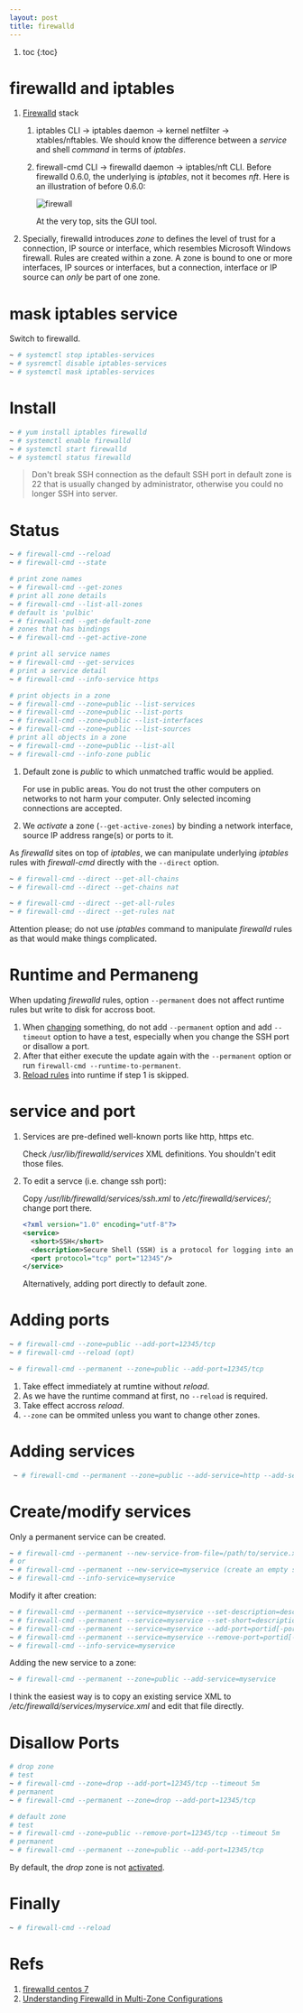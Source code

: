 ```yaml
---
layout: post
title: firewalld
---
```


1. toc
{:toc}

# firewalld and iptables #

1. [Firewalld](https://firewalld.org/) stack

   1. iptables CLI -> iptables daemon -> kernel netfilter -> xtables/nftables. We should know the difference between a *service* and shell *command* in terms of *iptables*.
   2. firewall-cmd CLI -> firewalld daemon -> iptables/nft CLI. Before firewalld 0.6.0, the underlying is *iptables*, not it becomes *nft*. Here is an illustration of before 0.6.0:

      ![firewall](/assets/firewall.png)

      At the very top, sits the GUI tool.
3. Specially, firewalld introduces *zone* to defines the level of trust for a connection, IP source or interface, which resembles Microsoft Windows firewall. Rules are created within a zone. A zone is bound to one or more interfaces, IP sources or interfaces, but a connection, interface or IP source can *only* be part of one zone.

# mask iptables service

Switch to firewalld.

```bash
~ # systemctl stop iptables-services
~ # sysremctl disable iptables-services
~ # systemctl mask iptables-services
```

# Install

```bash
~ # yum install iptables firewalld
~ # systemctl enable firewalld
~ # systemctl start firewalld
~ # systemctl status firewalld
```

>Don't break SSH connection as the default SSH port in default zone is 22 that is usually changed by administrator, otherwise you could no longer SSH into server.

# Status

```bash
~ # firewall-cmd --reload
~ # firewall-cmd --state

# print zone names
~ # firewall-cmd --get-zones
# print all zone details
~ # firewall-cmd --list-all-zones
# default is 'pulbic'
~ # firewall-cmd --get-default-zone
# zones that has bindings
~ # firewall-cmd --get-active-zone

# print all service names
~ # firewall-cmd --get-services
# print a service detail
~ # firewall-cmd --info-service https

# print objects in a zone
~ # firewall-cmd --zone=public --list-services
~ # firewall-cmd --zone=public --list-ports
~ # firewall-cmd --zone=public --list-interfaces
~ # firewall-cmd --zone=public --list-sources
# print all objects in a zone
~ # firewall-cmd --zone=public --list-all
~ # firewall-cmd --info-zone public
```

1. Default zone is *public* to which unmatched traffic would be applied.

   For use in public areas. You do not trust the other computers on networks to not harm your computer. Only selected incoming connections are accepted. 
2. We *activate* a zone (`--get-active-zones`) by binding a network interface, source IP address range(s) or ports to it.

As *firewalld* sites on top of *iptables*, we can manipulate underlying *iptables* rules with *firewall-cmd* directly with the `--direct` option.

```bash
~ # firewall-cmd --direct --get-all-chains
~ # firewall-cmd --direct --get-chains nat

~ # firewall-cmd --direct --get-all-rules
~ # firewall-cmd --direct --get-rules nat
```

Attention please; do not use *iptables* command to manipulate *firewalld* rules as that would make things complicated.

# Runtime and Permaneng #

When updating *firewalld* rules, option `--permanent` does not affect runtime rules but write to disk for accross boot.

1. When [changing](#disallow-ports) something, do not add `--permanent` option and add `--timeout` option to have a test, especially when you change the SSH port or disallow a port.
2. After that either execute the update again with the `--permanent` option or run `firewall-cmd --runtime-to-permanent`.
3. [Reload rules](#finally) into runtime if step 1 is skipped.

# service and port

1. Services are pre-defined well-known ports like http, https etc.

   Check */usr/lib/firewalld/services* XML definitions. You shouldn't edit those files.
2. To edit a servce (i.e. change ssh port):

   Copy */usr/lib/firewalld/services/ssh.xml* to */etc/firewalld/services/*; change port there.

   ```xml
   <?xml version="1.0" encoding="utf-8"?>
   <service>
     <short>SSH</short>
     <description>Secure Shell (SSH) is a protocol for logging into and executing commands on remote machines. It provides secure encrypted communications. If you plan on accessing your machine remotely via SSH over a firewalled interface, enable this option. You need the openssh-server package installed for this option to be useful.</description>
     <port protocol="tcp" port="12345"/>
   </service>
   ```

   Alternatively, adding port directly to default zone.

# Adding ports

```bash
~ # firewall-cmd --zone=public --add-port=12345/tcp
~ # firewall-cmd --reload (opt)

~ # firewall-cmd --permanent --zone=public --add-port=12345/tcp
```

1. Take effect immediately at rumtine without *reload*.
2. As we have the runtime command at first, no `--reload` is required.
3. Take effect accross *reload*.
4. `--zone` can be ommited unless you want to change other zones.

# Adding services

```bash
 ~ # firewall-cmd --permanent --zone=public --add-service=http --add-service=https
```

# Create/modify services

Only a permanent service can be created.

```bash
~ # firewall-cmd --permanent --new-service-from-file=/path/to/service.xml --name=myservice (using an existing service)
# or
~ # firewall-cmd --permanent --new-service=myservice (create an empty service)
~ # firewall-cmd --info-service=myservice
```

Modify it after creation:

```bash
~ # firewall-cmd --permanent --service=myservice --set-description=description
~ # firewall-cmd --permanent --service=myservice --set-short=description
~ # firewall-cmd --permanent --service=myservice --add-port=portid[-portid]/protocol
~ # firewall-cmd --permanent --service=myservice --remove-port=portid[-portid]/protocol
~ # firewall-cmd --info-service=myservice
```

Adding the new service to a zone:

```bash
~ # firewall-cmd --permanent --zone=public --add-service=myservice
```

I think the easiest way is to copy an existing service XML to */etc/firewalld/services/myservice.xml* and edit that file directly.

# Disallow Ports #

```bash
# drop zone
# test
~ # firewall-cmd --zone=drop --add-port=12345/tcp --timeout 5m
# permanent
~ # firewall-cmd --permanent --zone=drop --add-port=12345/tcp

# default zone
# test
~ # firewall-cmd --zone=public --remove-port=12345/tcp --timeout 5m
# permanent
~ # firewall-cmd --permanent --zone=public --add-port=12345/tcp
```

By default, the *drop* zone is not [activated](#status).

# Finally

```bash
~ # firewall-cmd --reload
```

# Refs

1. [firewalld centos 7](https://www.digitalocean.com/community/tutorials/how-to-set-up-a-firewall-using-firewalld-on-centos-7)
2. [Understanding Firewalld in Multi-Zone Configurations](https://www.linuxjournal.com/content/understanding-firewalld-multi-zone-configurations)
